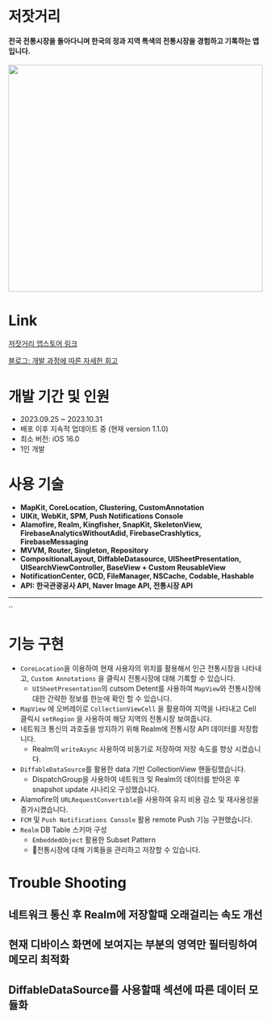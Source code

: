 # 저잣거리
#### 전국 전통시장을 돌아다니며 한국의 정과 지역 특색의 전통시장을 경험하고 기록하는 앱 입니다.

<image src="https://github.com/strongyeom/UiKit_Example/assets/101084872/f1f29624-0a19-4af8-acef-65edc73dae07" width="100%" height="450"/>

# Link

[저잣거리 앱스토어 링크](https://apps.apple.com/kr/app/%EC%A0%80%EC%9E%A3%EA%B1%B0%EB%A6%AC/id6470018379)

[블로그: 개발 과정에 따른 자세한 회고](https://yeomir.tistory.com/62)

# 개발 기간 및 인원
- 2023.09.25 ~ 2023.10.31
- 배포 이후 지속적 업데이트 중 (현재 version 1.1.0)
- 최소 버전: iOS 16.0
- 1인 개발

# 사용 기술
- **MapKit, CoreLocation, Clustering, CustomAnnotation**
- **UIKit, WebKit, SPM, Push Notifications Console**
- **Alamofire, Realm, Kingfisher, SnapKit, SkeletonView, FirebaseAnalyticsWithoutAdid, FirebaseCrashlytics, FirebaseMessaging**
- **MVVM, Router, Singleton, Repository**
- **CompositionalLayout, DiffableDatasource, UISheetPresentation, UISearchViewController, BaseView + Custom ReusableView**
- **NotificationCenter, GCD, FileManager, NSCache, Codable, Hashable**
- **API: 한국관광공사 API, Naver Image API, 전통시장 API**

------
 ``
# 기능 구현 
- `CoreLocation`을 이용하여 현재 사용자의 위치를 활용해서 인근 전통시장을 나타내고, `Custom Annotations` 을 클릭시 전통시장에 대해 기록할 수 있습니다.
   - `UISheetPresentation`의 cutsom Detent를 사용하여 `MapView`와 전통시장에 대한 간략한 정보를 한눈에 확인 할 수 있습니다.
- `MapView` 에 오버레이로 `CollectionViewCell` 을 활용하여 지역을 나타내고 Cell 클릭시 `setRegion` 을 사용하여 해당 지역의 전통시장 보여줍니다.
- 네트워크 통신의 과호출을 방지하기 위해 Realm에 전통시장 API 데이터를 저장합니다.
  - Realm의 `writeAsync` 사용하여 비동기로 저장하여 저장 속도를 향상 시켰습니다.
- `DiffableDataSource`를 활용한 data 기반 CollectionView 핸들링했습니다.
    -  DispatchGroup을 사용하여 네트워크 및 Realm의 데이터를 받아온 후 snapshot update 시나리오 구성했습니다.
- Alamofire의 `URLRequestConvertible`을 사용하여 유지 비용 감소 및 재사용성을 증가시켰습니다.
- `FCM` 및 `Push Notifications Console` 활용 remote Push 기능 구현했습니다.
- `Realm` DB Table 스키마 구성
    - `EmbeddedObject` 활용한 Subset Pattern 
    - 전통시장에 대해 기록들을 관리하고 저장할 수 있습니다.



# Trouble Shooting
## 네트워크 통신 후 Realm에 저장할때 오래걸리는 속도 개선 
## 현재 디바이스 화면에 보여지는 부분의 영역만 필터링하여 메모리 최적화
## DiffableDataSource를 사용할때 섹션에 따른 데이터 모듈화
